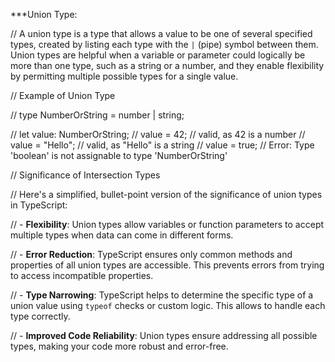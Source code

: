 ***Union Type:

// A union type is a type that allows a value to be one of several specified types, created by listing each type with the `|` (pipe) symbol between them. Union types are helpful when a variable or parameter could logically be more than one type, such as a string or a number, and they enable flexibility by permitting multiple possible types for a single value.

// Example of Union Type

// type NumberOrString = number | string;

// let value: NumberOrString;
// value = 42;            // valid, as 42 is a number
// value = "Hello";       // valid, as "Hello" is a string
// value = true;          // Error: Type 'boolean' is not assignable to type 'NumberOrString'

// Significance of Intersection Types

// Here's a simplified, bullet-point version of the significance of union types in TypeScript:

// - **Flexibility**: Union types allow variables or function parameters to accept multiple types when data can come in different forms.
  
// - **Error Reduction**: TypeScript ensures only common methods and properties of all union types are accessible. This prevents errors from trying to access incompatible properties.

// - **Type Narrowing**: TypeScript helps to determine the specific type of a union value using `typeof` checks or custom logic. This allows to handle each type correctly. 

// - **Improved Code Reliability**: Union types ensure addressing all possible types, making your code more robust and error-free.
